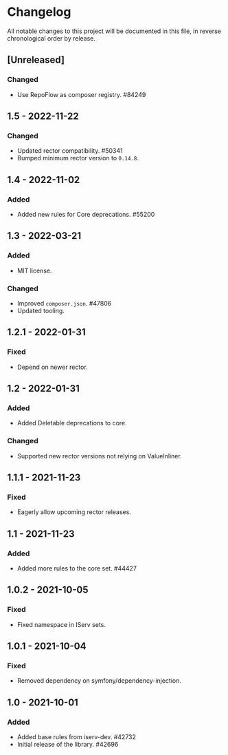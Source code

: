 # Changelog

All notable changes to this project will be documented in this file, in reverse chronological order by release.

## [Unreleased]

### Changed

- Use RepoFlow as composer registry. #84249

## 1.5 - 2022-11-22

### Changed

- Updated rector compatibility. #50341
- Bumped minimum rector version to `0.14.8`.

## 1.4 - 2022-11-02

### Added

- Added new rules for Core deprecations. #55200

## 1.3 - 2022-03-21

### Added

- MIT license.

### Changed

- Improved `composer.json`. #47806
- Updated tooling.

## 1.2.1 - 2022-01-31

### Fixed

- Depend on newer rector.

## 1.2 - 2022-01-31

### Added

- Added Deletable deprecations to core.

### Changed

- Supported new rector versions not relying on ValueInliner.

## 1.1.1 - 2021-11-23

### Fixed

- Eagerly allow upcoming rector releases.

## 1.1 - 2021-11-23

### Added

- Added more rules to the core set. #44427

## 1.0.2 - 2021-10-05

### Fixed

- Fixed namespace in IServ sets.

## 1.0.1 - 2021-10-04

### Fixed

- Removed dependency on symfony/dependency-injection.

## 1.0 - 2021-10-01

### Added

- Added base rules from iserv-dev. #42732
- Initial release of the library. #42696

